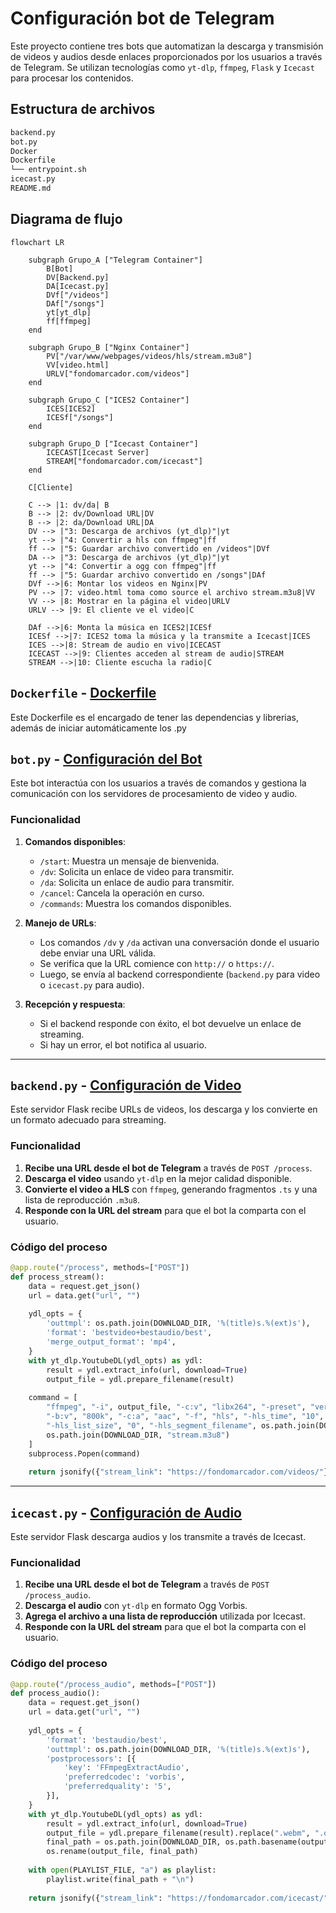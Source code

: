# Configuración bot de Telegram

Este proyecto contiene tres bots que automatizan la descarga y transmisión de videos y audios desde enlaces proporcionados por los usuarios a través de Telegram. Se utilizan tecnologías como `yt-dlp`, `ffmpeg`, `Flask` y `Icecast` para procesar los contenidos.

## Estructura de archivos

```bash
backend.py
bot.py
Docker
Dockerfile
└── entrypoint.sh
icecast.py
README.md
```

## Diagrama de flujo 

```mermaid
flowchart LR

    subgraph Grupo_A ["Telegram Container"]
        B[Bot]
        DV[Backend.py]
        DA[Icecast.py]
        DVf["/videos"]
        DAf["/songs"]
        yt[yt_dlp]
        ff[ffmpeg]
    end

    subgraph Grupo_B ["Nginx Container"]
        PV["/var/www/webpages/videos/hls/stream.m3u8"]
        VV[video.html]
        URLV["fondomarcador.com/videos"]
    end

    subgraph Grupo_C ["ICES2 Container"]
        ICES[ICES2]
        ICESf["/songs"]
    end

    subgraph Grupo_D ["Icecast Container"]
        ICECAST[Icecast Server]
        STREAM["fondomarcador.com/icecast"]
    end

    C[Cliente]

    C --> |1: dv/da| B
    B --> |2: dv/Download URL|DV
    B --> |2: da/Download URL|DA
    DV --> |"3: Descarga de archivos (yt_dlp)"|yt
    yt --> |"4: Convertir a hls con ffmpeg"|ff
    ff --> |"5: Guardar archivo convertido en /videos"|DVf
    DA --> |"3: Descarga de archivos (yt_dlp)"|yt
    yt --> |"4: Convertir a ogg con ffmpeg"|ff
    ff --> |"5: Guardar archivo convertido en /songs"|DAf
    DVf -->|6: Montar los videos en Nginx|PV
    PV --> |7: video.html toma como source el archivo stream.m3u8|VV
    VV --> |8: Mostrar en la página el video|URLV
    URLV --> |9: El cliente ve el video|C

    DAf -->|6: Monta la música en ICES2|ICESf
    ICESf -->|7: ICES2 toma la música y la transmite a Icecast|ICES
    ICES -->|8: Stream de audio en vivo|ICECAST
    ICECAST -->|9: Clientes acceden al stream de audio|STREAM
    STREAM -->|10: Cliente escucha la radio|C
```

## `Dockerfile` - [Dockerfile](./Docker/Dockerfile)

Este Dockerfile es el encargado de tener las dependencias y librerias, además de iniciar automáticamente los .py

## `bot.py` - [Configuración del Bot](./bot.py)

Este bot interactúa con los usuarios a través de comandos y gestiona la comunicación con los servidores de procesamiento de video y audio.

### Funcionalidad

1. **Comandos disponibles**:
   - `/start`: Muestra un mensaje de bienvenida.
   - `/dv`: Solicita un enlace de video para transmitir.
   - `/da`: Solicita un enlace de audio para transmitir.
   - `/cancel`: Cancela la operación en curso.
   - `/commands`: Muestra los comandos disponibles.

2. **Manejo de URLs**:
   - Los comandos `/dv` y `/da` activan una conversación donde el usuario debe enviar una URL válida.
   - Se verifica que la URL comience con `http://` o `https://`.
   - Luego, se envía al backend correspondiente (`backend.py` para video o `icecast.py` para audio).

3. **Recepción y respuesta**:
   - Si el backend responde con éxito, el bot devuelve un enlace de streaming.
   - Si hay un error, el bot notifica al usuario.

---

## `backend.py` - [Configuración de Video](./backend.py)

Este servidor Flask recibe URLs de videos, los descarga y los convierte en un formato adecuado para streaming.

### Funcionalidad

1. **Recibe una URL desde el bot de Telegram** a través de `POST /process`.
2. **Descarga el video** usando `yt-dlp` en la mejor calidad disponible.
3. **Convierte el video a HLS** con `ffmpeg`, generando fragmentos `.ts` y una lista de reproducción `.m3u8`.
4. **Responde con la URL del stream** para que el bot la comparta con el usuario.

### Código del proceso

```python
@app.route("/process", methods=["POST"])
def process_stream():
    data = request.get_json()
    url = data.get("url", "")
    
    ydl_opts = {
        'outtmpl': os.path.join(DOWNLOAD_DIR, '%(title)s.%(ext)s'),
        'format': 'bestvideo+bestaudio/best',
        'merge_output_format': 'mp4',
    }
    with yt_dlp.YoutubeDL(ydl_opts) as ydl:
        result = ydl.extract_info(url, download=True)
        output_file = ydl.prepare_filename(result)
    
    command = [
        "ffmpeg", "-i", output_file, "-c:v", "libx264", "-preset", "veryfast",
        "-b:v", "800k", "-c:a", "aac", "-f", "hls", "-hls_time", "10",
        "-hls_list_size", "0", "-hls_segment_filename", os.path.join(DOWNLOAD_DIR, "segment_%03d.ts"),
        os.path.join(DOWNLOAD_DIR, "stream.m3u8")
    ]
    subprocess.Popen(command)
    
    return jsonify({"stream_link": "https://fondomarcador.com/videos/"})
```

---

## `icecast.py` - [Configuración de Audio](./icecast.py)

Este servidor Flask descarga audios y los transmite a través de Icecast.

### Funcionalidad

1. **Recibe una URL desde el bot de Telegram** a través de `POST /process_audio`.
2. **Descarga el audio** con `yt-dlp` en formato Ogg Vorbis.
3. **Agrega el archivo a una lista de reproducción** utilizada por Icecast.
4. **Responde con la URL del stream** para que el bot la comparta con el usuario.

### Código del proceso

```python
@app.route("/process_audio", methods=["POST"])
def process_audio():
    data = request.get_json()
    url = data.get("url", "")
    
    ydl_opts = {
        'format': 'bestaudio/best',
        'outtmpl': os.path.join(DOWNLOAD_DIR, '%(title)s.%(ext)s'),
        'postprocessors': [{
            'key': 'FFmpegExtractAudio',
            'preferredcodec': 'vorbis',
            'preferredquality': '5',
        }],
    }
    with yt_dlp.YoutubeDL(ydl_opts) as ydl:
        result = ydl.extract_info(url, download=True)
        output_file = ydl.prepare_filename(result).replace(".webm", ".ogg").replace(".m4a", ".ogg")
        final_path = os.path.join(DOWNLOAD_DIR, os.path.basename(output_file))
        os.rename(output_file, final_path)
    
    with open(PLAYLIST_FILE, "a") as playlist:
        playlist.write(final_path + "\n")
    
    return jsonify({"stream_link": "https://fondomarcador.com/icecast/"})
```
